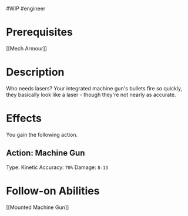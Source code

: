 #WIP #engineer 

# Prerequisites

[[Mech Armour]]

# Description

Who needs lasers? Your integrated machine gun's bullets fire so quickly, they basically look like a laser - though they're not nearly as accurate. 

# Effects

You gain the following action.

## Action: Machine Gun

Type: Kinetic
Accuracy: `70%`
Damage: `8-13`

# Follow-on Abilities

[[Mounted Machine Gun]]